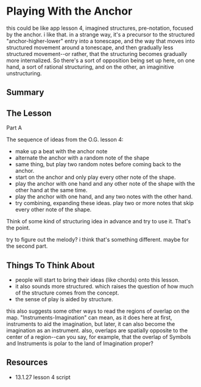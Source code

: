 # Playing With the Anchor

this could be like app lesson 4, imagined structures, pre-notation, focused by the anchor. i like that. in a strange way, it's a precursor to the structured "anchor-higher-lower" entry into a tonescape, and the way that moves into structured movement around a tonescape, and then gradually less structured movement--or rather, that the structuring becomes gradually more internalized. So there's a sort of opposition being set up here, on one hand, a sort of rational structuring, and on the other, an imaginitive unstructuring.

## Summary



## The Lesson

Part A

The sequence of ideas from the O.G. lesson 4:
  - make up a beat with the anchor note
  - alternate the anchor with a random note of the shape
  - same thing, but play two random notes before coming back to the anchor.
  - start on the anchor and only play every other note of the shape.
  - play the anchor with one hand and any other note of the shape with the other hand at the same time.
  - play the anchor with one hand, and any two notes with the other hand.
  - try combining, expanding these ideas. play two or more notes that skip every other note of the shape.

  Think of some kind of structuring idea in advance and try to use it. That's the point.

try to figure out the melody? i think that's something different. maybe for the second part.



## Things To Think About

- people will start to bring their ideas (like chords) onto this lesson.
- it also sounds more structured. which raises the question of how much of the structure comes from the concept.
- the sense of play is aided by structure.

this also suggests some other ways to read the regions of overlap on the map. "Instruments-Imagination" can mean, as it does here at first, instruments to aid the imagination, but later, it can also become the imagination as an instrument. also, overlaps are spatially opposite to the center of a region--can you say, for example, that the overlap of Symbols and Instruments is polar to the land of Imagination proper?


## Resources

- 13.1.27 lesson 4 script
